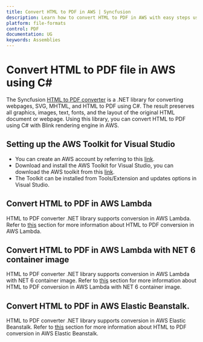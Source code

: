 ```yaml
---
title: Convert HTML to PDF in AWS | Syncfusion
description: Learn how to convert HTML to PDF in AWS with easy steps using Syncfusion .NET HTML converter library.
platform: file-formats
control: PDF
documentation: UG
keywords: Assemblies
---
```


# Convert HTML to PDF file in AWS using C#

The Syncfusion [HTML to PDF converter](https://www.syncfusion.com/pdf-framework/net/html-to-pdf) is a .NET library for converting webpages, SVG, MHTML, and HTML to PDF using C#. The result preserves all graphics, images, text, fonts, and the layout of the original HTML document or webpage. Using this library, you can convert HTML to PDF using C# with Blink rendering engine in AWS.

## Setting up the AWS Toolkit for Visual Studio

* You can create an AWS account by referring to this [link](https://aws.amazon.com/).
* Download and install the AWS Toolkit for Visual Studio, you can download the AWS toolkit from this [link](https://aws.amazon.com/visualstudio/).
* The Toolkit can be installed from Tools/Extension and updates options in Visual Studio. 

## Convert HTML to PDF in AWS Lambda

HTML to PDF converter .NET library supports conversion in AWS Lambda. Refer to [this](https://help.syncfusion.com/file-formats/pdf/convert-html-to-pdf/convert-html-to-pdf-in-aws-lambda) section for more information about HTML to PDF conversion in AWS Lambda.

## Convert HTML to PDF in AWS Lambda with NET 6 container image

HTML to PDF converter .NET library supports conversion in AWS Lambda with NET 6 container image. Refer to [this](https://help.syncfusion.com/file-formats/pdf/convert-html-to-pdf/convert-html-to-pdf-in-aws-lambda-with-net-6-container-image) section for more information about HTML to PDF conversion in AWS Lambda with NET 6 container image.

## Convert HTML to PDF in AWS Elastic Beanstalk.

HTML to PDF converter .NET library supports conversion in AWS Elastic Beanstalk. Refer to [this](https://help.syncfusion.com/file-formats/pdf/convert-html-to-pdf/convert-html-to-pdf-in-aws-elastic-beanstalk) section for more information about HTML to PDF conversion in AWS Elastic Beanstalk.

